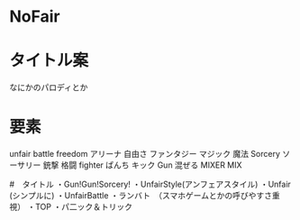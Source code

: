 # NoFair

# タイトル案
なにかのパロディとか

# 要素
unfair
battle
freedom
アリーナ
自由さ
ファンタジー
マジック 魔法
Sorcery ソーサリー
銃撃
格闘
fighter
ぱんち
キック
Gun
混ぜる
MIXER
MIX

#　タイトル
・Gun!Gun!Sorcery!
・UnfairStyle(アンフェアスタイル)
・Unfair (シンプルに)
・UnfairBattle
・ランバト　（スマホゲームとかの呼びやすさ重視）
・TOP
・パ二ック＆トリック
